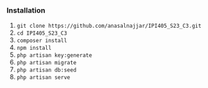 ### Installation
01. `git clone https://github.com/anasalnajjar/IPI405_S23_C3.git`
02. `cd IPI405_S23_C3`
03. `composer install`
04. `npm install`
06. `php artisan key:generate`
07. `php artisan migrate`
08. `php artisan db:seed`
09. `php artisan serve`
